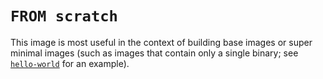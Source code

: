 # `FROM scratch`

This image is most useful in the context of building base images or super
minimal images (such as images that contain only a single binary; see
[`hello-world`](https://github.com/docker-library/hello-world) for an example).
